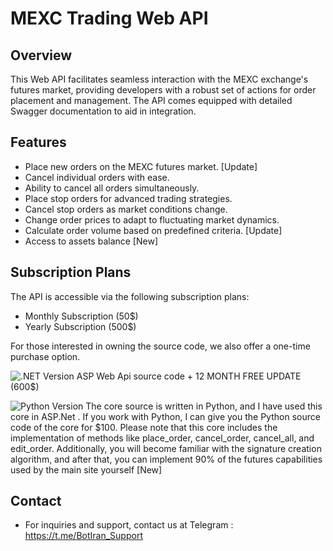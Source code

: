 # MEXC Trading Web API

## Overview
This Web API facilitates seamless interaction with the MEXC exchange's futures market, providing developers with a robust set of actions for order placement and management. The API comes equipped with detailed Swagger documentation to aid in integration.

## Features
- Place new orders on the MEXC futures market. [Update]
- Cancel individual orders with ease.
- Ability to cancel all orders simultaneously.
- Place stop orders for advanced trading strategies.
- Cancel stop orders as market conditions change.
- Change order prices to adapt to fluctuating market dynamics.
- Calculate order volume based on predefined criteria. [Update]
- Access to assets balance [New]

## Subscription Plans
The API is accessible via the following subscription plans:
- Monthly Subscription (50$)
- Yearly Subscription (500$)

For those interested in owning the source code, we also offer a one-time purchase option.

![.NET Version](https://img.shields.io/badge/.NET-8-blueviolet.svg) ASP Web Api source code + 12 MONTH FREE UPDATE (600$)

![Python Version](https://img.shields.io/badge/python-3.9-blue.svg) The core source is written in Python, and I have used this core in ASP.Net . If you work with Python, I can give you the Python source code of the core for $100. Please note that this core includes the implementation of methods like place_order, cancel_order, cancel_all, and edit_order. Additionally, you will become familiar with the signature creation algorithm, and after that, you can implement 90% of the futures capabilities used by the main site yourself [New]
## Contact
- For inquiries and support, contact us at Telegram : https://t.me/BotIran_Support
